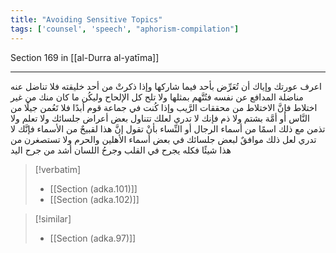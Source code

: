 ```yaml
---
title: "Avoiding Sensitive Topics"
tags: ['counsel', 'speech', "aphorism-compilation"]
---
```


 Section 169 in [[al-Durra al-yatīma]]

---
اعرف عورتك وإياك أن تُعَرِّض بأحد فيما شاركها وإذا ذكرتْ من أحد خليقته فلا تناضل عنه مناضلة المدافع عن نفسه فتُتَّهم بمثلها ولا تلح كل الإلحاح وليكُن ما كان منك من غير اختلاط فإنَّ الاختلاط من محققات الرَّيب وإذا كُنت في جماعة قوم أبدًا فلا تَعُمن جيلًا من النَّاس أو أمَّة بشتم ولا ذم فإنك لا تدري لعلك تتناول بعض أعراض جلسائك ولا تعلم ولا تذمن مع ذلك اسمًا من أسماء الرجال أو النِّساء بأنْ تقول إنَّ هذا لقبيحٌ من الأسماء فإنَّك لا تدري لعل ذلك موافقٌ لبعض جلسائك في بعض أسماء الأهلين والحرم ولا تستصغرن من هذا شيئًا فكله يجرح في القلب وجرحُ اللسان أشد من جرح اليد

> [!verbatim]
> - [[Section (adka.101)]]
> - [[Section (adka.102)]]

> [!similar]
> - [[Section (adka.97)]]

